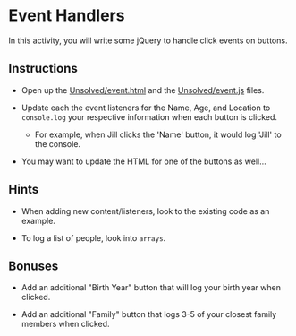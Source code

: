 # Event Handlers

In this activity, you will write some jQuery to handle click events on buttons.

## Instructions

- Open up the [Unsolved/event.html](Unsolved/event.html) and the [Unsolved/event.js](Unsolved/event.js) files.

- Update each the event listeners for the Name, Age, and Location to `console.log` your respective information when each button is clicked.

  - For example, when Jill clicks the 'Name' button, it would log 'Jill' to the console.

- You may want to update the HTML for one of the buttons as well...

## Hints

- When adding new content/listeners, look to the existing code as an example.

- To log a list of people, look into `arrays`.

## Bonuses

- Add an additional "Birth Year" button that will log your birth year when clicked.

- Add an additional "Family" button that logs 3-5 of your closest family members when clicked.
